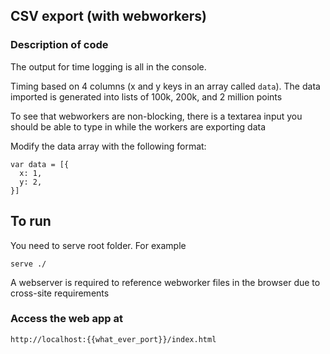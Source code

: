 ## CSV export (with webworkers)
### Description of code
The output for time logging is all in the console.

Timing based on 4 columns (x and y keys in an array called `data`). The data imported is generated into lists of 100k, 200k, and 2 million points

To see that webworkers are non-blocking, there is a textarea input you should be able to type in
while the workers are exporting data

Modify the data array with the following format:
```
var data = [{
  x: 1,
  y: 2,
}]
```

## To run
You need to serve root folder. For example
```
serve ./
```

A webserver is required to reference webworker files in the browser due to cross-site requirements

### Access the web app at
```
http://localhost:{{what_ever_port}}/index.html
```
